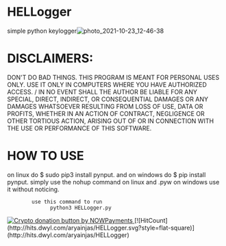 # HELLogger
simple python keylogger![photo_2021-10-23_12-46-38](https://user-images.githubusercontent.com/36337300/138550755-35f9e3e4-2e2d-47f8-94d1-cf8bf960205b.jpg)

# DISCLAIMERS:
DON'T DO BAD THINGS. THIS PROGRAM IS MEANT FOR PERSONAL USES ONLY. USE IT ONLY IN COMPUTERS WHERE YOU HAVE AUTHORIZED ACCESS.
/
IN NO EVENT SHALL THE AUTHOR BE LIABLE FOR ANY SPECIAL, DIRECT, INDIRECT, OR CONSEQUENTIAL DAMAGES OR ANY DAMAGES WHATSOEVER RESULTING FROM LOSS OF USE, DATA OR PROFITS, WHETHER IN AN ACTION OF CONTRACT, NEGLIGENCE OR OTHER TORTIOUS ACTION, ARISING OUT OF OR IN CONNECTION WITH THE USE OR PERFORMANCE OF THIS SOFTWARE.
# HOW TO USE
 
on linux  do $ sudo pip3 install pynput.
 and on windows  do $ pip install pynput.
simply use the nohup command on linux and .pyw on windows use it without noticing.

            use this command to run 
                  python3 HELLogger.py

<a href="https://nowpayments.io/donation?api_key=8NWRRT9-GWM4NDE-JXPJF75-74ZY5D0" target="_blank">
<img src="https://nowpayments.io/images/embeds/donation-button-black.svg" alt="Crypto donation button by NOWPayments">
</a>
[![HitCount](http://hits.dwyl.com/aryainjas/HELLogger.svg?style=flat-square)](http://hits.dwyl.com/aryainjas/HELLogger)    
